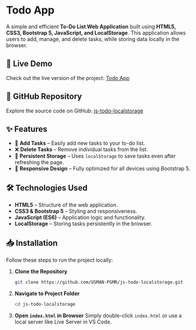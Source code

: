 # Todo App

A simple and efficient **To-Do List Web Application** built using **HTML5, CSS3, Bootstrap 5, JavaScript, and LocalStorage**. This application allows users to add, manage, and delete tasks, while storing data locally in the browser.

## 🚀 Live Demo
Check out the live version of the project: [Todo App](https://1sttodo.surge.sh/)

## 📂 GitHub Repository
Explore the source code on GitHub: [js-todo-localstorage](https://github.com/USMAN-PGMR/js-todo-localstorage)

## ✨ Features
- 📝 **Add Tasks** – Easily add new tasks to your to-do list.
- ❌ **Delete Tasks** – Remove individual tasks from the list.
- 💾 **Persistent Storage** – Uses `localStorage` to save tasks even after refreshing the page.
- 📱 **Responsive Design** – Fully optimized for all devices using Bootstrap 5.

## 🛠️ Technologies Used
- **HTML5** – Structure of the web application.
- **CSS3 & Bootstrap 5** – Styling and responsiveness.
- **JavaScript (ES6)** – Application logic and functionality.
- **LocalStorage** – Storing tasks persistently in the browser.

## 📥 Installation
Follow these steps to run the project locally:

1. **Clone the Repository**
   ```sh
   git clone https://github.com/USMAN-PGMR/js-todo-localstorage.git
   ```
2. **Navigate to Project Folder**
   ```sh
   cd js-todo-localstorage
   ```
3. **Open `index.html` in Browser**
   Simply double-click `index.html` or use a local server like Live Server in VS Code.


